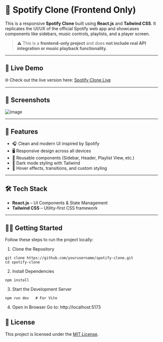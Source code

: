 # 🎵 Spotify Clone (Frontend Only)

This is a responsive **Spotify Clone** built using **React.js** and **Tailwind CSS**. It replicates the UI/UX of the official Spotify web app and showcases components like sidebars, music controls, playlists, and a player screen.

> ⚠️ This is a **frontend-only project** and does **not include real API integration or music playback functionality**.

---

## 🔗 Live Demo

🌐 Check out the live version here: [Spotify Clone Live](https://spotify-clone-henna-tau.vercel.app/)

---

## 📸 Screenshots

![image](https://github.com/user-attachments/assets/01ebd22f-8c3d-4b84-9a97-f3bab92c43cc)

---

## 🚀 Features

- 🎧 Clean and modern UI inspired by Spotify  
- 🖥️ Responsive design across all devices  
- 🧩 Reusable components (Sidebar, Header, Playlist View, etc.)  
- 🌙 Dark mode styling with Tailwind  
- 🎨 Hover effects, transitions, and custom styling

---

## 🛠️ Tech Stack

- **React.js** – UI Components & State Management  
- **Tailwind CSS** – Utility-first CSS framework  

---

## 🧑‍💻 Getting Started

Follow these steps to run the project locally:

1. Clone the Repository
```
git clone https://github.com/yourusername/spotify-clone.git
cd spotify-clone
```
2. Install Dependencies
```
npm install
```
3. Start the Development Server
```
npm run dev   # For Vite
```
4. Open in Browser
Go to: http://localhost:5173

## 📄 License

This project is licensed under the [MIT License](./LICENSE).








